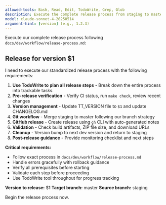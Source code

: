 ```yaml
---
allowed-tools: Bash, Read, Edit, TodoWrite, Grep, Glob
description: Execute the complete release process from staging to master
model: claude-sonnet-4-20250514
argument-hint: [version] (e.g., 1.2.3)
---
```


Execute our complete release process following `docs/dev/workflow/release-process.md`:

## Release for version $1

I need to execute our standardized release process with the following requirements:

1. **Use TodoWrite to plan all release steps** - Break down the entire process into trackable tasks
2. **Pre-release verification** - Verify CI status, run `make check`, review recent changes
3. **Version management** - Update TT_VERSION file to `$1` and update CHANGELOG.md
4. **Git workflow** - Merge staging to master following our branch strategy
5. **GitHub release** - Create release using `gh` CLI with auto-generated notes
6. **Validation** - Check build artifacts, ZIP file size, and download URLs
7. **Cleanup** - Version bump to next dev version and return to staging
8. **Post-release guidance** - Provide monitoring checklist and next steps

**Critical requirements:**
- Follow exact process in `docs/dev/workflow/release-process.md`
- Handle errors gracefully with rollback guidance
- Verify all prerequisites before starting
- Validate each step before proceeding
- Use TodoWrite tool throughout for progress tracking

**Version to release:** $1
**Target branch:** master
**Source branch:** staging

Begin the release process now.
